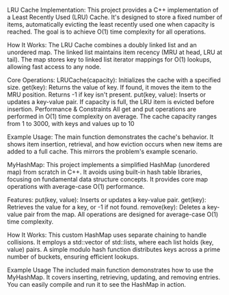 LRU Cache Implementation: 
This project provides a C++ implementation of a Least Recently Used (LRU) Cache. It's designed to store a fixed number of items, automatically evicting the least recently used one when capacity is reached. The goal is to achieve O(1) time complexity for all operations.

How It Works: 
The LRU Cache combines a doubly linked list and an unordered map. The linked list maintains item recency (MRU at head, LRU at tail). The map stores key to linked list iterator mappings for O(1) lookups, allowing fast access to any node.

Core Operations: 
LRUCache(capacity): Initializes the cache with a specified size.
get(key): Returns the value of key. If found, it moves the item to the MRU position. Returns -1 if key isn't present.
put(key, value): Inserts or updates a key-value pair. If capacity is full, the LRU item is evicted before insertion.
Performance & Constraints
All get and put operations are performed in O(1) time complexity on average. The cache capacity ranges from 1 to 3000, with keys and values up to 10 

Example Usage: 
The main function demonstrates the cache's behavior. It shows item insertion, retrieval, and how eviction occurs when new items are added to a full cache. This mirrors the problem's example scenario.







 MyHashMap: 
This project implements a simplified HashMap (unordered map) from scratch in C++. It avoids using built-in hash table libraries, focusing on fundamental data structure concepts. It provides core map operations with average-case O(1) performance.

Features: 
put(key, value): Inserts or updates a key-value pair.
get(key): Retrieves the value for a key, or -1 if not found.
remove(key): Deletes a key-value pair from the map. All operations are designed for average-case O(1) time complexity.

How It Works: 
This custom HashMap uses separate chaining to handle collisions. It employs a std::vector of std::lists, where each list holds (key, value) pairs. A simple modulo hash function distributes keys across a prime number of buckets, ensuring efficient lookups.


Example Usage
The included main function demonstrates how to use the MyHashMap. It covers inserting, retrieving, updating, and removing entries. You can easily compile and run it to see the HashMap in action.
